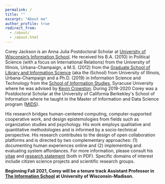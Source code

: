 ```yaml
---
permalink: /
title: ""
excerpt: "About me"
author_profile: true
redirect_from: 
  - /about/
  - /about.html
---
```


Corey Jackson is an Anna Julia Postdoctoral Scholar at [University of Wisconsin’s Information School](https://ischool.wisc.edu/). He received his B.A. (2010) in Political Science (with a focus on International Relations) from the University of Illinois, Urbana-Champaign, a M.S. (2012) from the [Graduate School of Library and Information Science](https://ischool.illinois.edu/) (aka the iSchool) from University of Illinois, Urbana-Champaign and a Ph.D. (2019) in Information Science and Technology from the [School of Information Studies](https://www.ischool.syr.edu), Syracuse University where he was advised by [Kevin Crowston](https://crowston.syr.edu/). During 2019-2020 Corey was a Postdoctoral Scholar at the University of California Berkekley's School of Information where he taught in the Master of Information and Data Science program ([MIDS](https://ischoolonline.berkeley.edu/form-data-science/)). 


His research bridges human-centered computing, computer-supported cooperative work, and design epistemologies from fields such as organization studies and psychology. His work employs qualitative and quantitative methodologies and is informed by a socio-technical perspective. His research contributes to the design of open collaboration platforms and is directed by two complementary approaches: (1) documenting human experiences online and (2) implementing and evaluating system affordances. For more information, please consult his [vitae](http://cjacks04.github.io/files/CoreyJackson_CV.pdf) and [research statement](http://cjacks04.github.io/files/ResearchStatement.pdf) (both in PDF). Specific domains of interest include citizen science projects and scientific research groups.

**Beginning Fall 2021, Corey will be a tenure track Assistant Professor in [The Information School](https://ischool.wisc.edu/) at University of Wisconsin-Madison.** 

